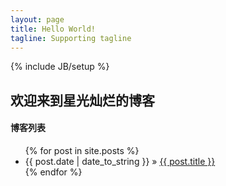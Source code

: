```yaml
---
layout: page
title: Hello World!
tagline: Supporting tagline
---
```

{% include JB/setup %}
## 欢迎来到星光灿烂的博客
#### 博客列表
<ul class="posts">
  {% for post in site.posts %}
    <li><span>{{ post.date | date_to_string }}</span> &raquo; <a href="{{ BASE_PATH }}{{ post.url }}">{{ post.title }}</a></li>
  {% endfor %}
</ul>

